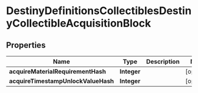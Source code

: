 
# DestinyDefinitionsCollectiblesDestinyCollectibleAcquisitionBlock

## Properties
Name | Type | Description | Notes
------------ | ------------- | ------------- | -------------
**acquireMaterialRequirementHash** | **Integer** |  |  [optional]
**acquireTimestampUnlockValueHash** | **Integer** |  |  [optional]



